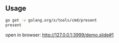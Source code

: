 ## Usage ##

```bash
go get -v golang.org/x/tools/cmd/present
present
```

open in browser: http://127.0.0.1:3999/demo.slide#1

